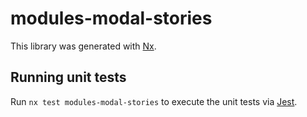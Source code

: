 # modules-modal-stories

This library was generated with [Nx](https://nx.dev).

## Running unit tests

Run `nx test modules-modal-stories` to execute the unit tests via [Jest](https://jestjs.io).
